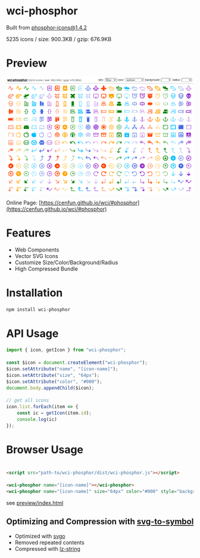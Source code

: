 # wci-phosphor
Built from [phosphor-icons@1.4.2](https://github.com/phosphor-icons/phosphor-icons)  

5235 icons / size: 900.3KB / gzip: 676.9KB  



# Preview
![screenshot](preview/screenshot.png)

Online Page: [https://cenfun.github.io/wci/#phosphor](https://cenfun.github.io/wci/#phosphor)

# Features
* Web Components
* Vector SVG Icons 
* Customize Size/Color/Background/Radius
* High Compressed Bundle
# Installation
```sh
npm install wci-phosphor
```
# API Usage
```js
import { icon, getIcon } from "wci-phosphor";

const $icon = document.createElement("wci-phosphor");
$icon.setAttribute("name", "[icon-name]");
$icon.setAttribute("size", "64px");
$icon.setAttribute("color", "#000");
document.body.appendChild($icon);

// get all icons
icon.list.forEach(item => {
    const ic = getIcon(item.id);
    console.log(ic)
});
```
# Browser Usage
```html

<script src="path-to/wci-phosphor/dist/wci-phosphor.js"></script>

<wci-phosphor name="[icon-name]"></wci-phosphor>
<wci-phosphor name="[icon-name]" size="64px" color="#000" style="background:#f5f5f5;"></wci-phosphor>
```
see [preview/index.html](preview/index.html)

## Optimizing and Compression with [svg-to-symbol](https://github.com/cenfun/svg-to-symbol)
* Optimized with [svgo](https://github.com/svg/svgo)
* Removed repeated contents
* Compressed with [lz-string](https://github.com/pieroxy/lz-string)